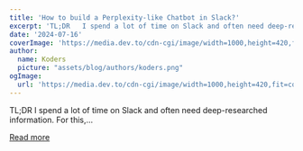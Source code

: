 ```yaml
---
title: 'How to build a Perplexity-like Chatbot in Slack?'
excerpt: 'TL;DR   I spend a lot of time on Slack and often need deep-researched information. For this,...'
date: '2024-07-16'
coverImage: 'https://media.dev.to/cdn-cgi/image/width=1000,height=420,fit=cover,gravity=auto,format=auto/https%3A%2F%2Fdev-to-uploads.s3.amazonaws.com%2Fuploads%2Farticles%2Fnuy8zc5v6fsfl2ehi4g8.gif'
author:
  name: Koders
  picture: "assets/blog/authors/koders.png"
ogImage:
  url: 'https://media.dev.to/cdn-cgi/image/width=1000,height=420,fit=cover,gravity=auto,format=auto/https%3A%2F%2Fdev-to-uploads.s3.amazonaws.com%2Fuploads%2Farticles%2Fnuy8zc5v6fsfl2ehi4g8.gif'
---
```


TL;DR   I spend a lot of time on Slack and often need deep-researched information. For this,...

[Read more](https://dev.to/composiodev/how-to-build-a-perplexity-like-chatbot-in-slack-533j)
